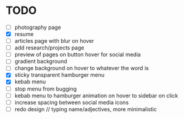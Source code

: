 # TODO
- [ ] photography page
- [x] resume
- [ ] articles page with blur on hover
- [ ] add research/projects page
- [ ] preview of pages on button hover for social media
- [ ] gradient background
- [ ] change background on hover to whatever the word is
- [x] sticky transparent hamburger menu
- [x] kebab menu
- [ ] stop menu from bugging
- [ ] kebab menu to hamburger animation on hover to sidebar on click
- [ ] increase spacing between social media icons
- [ ] redo design // typing name/adjectives, more minimalistic